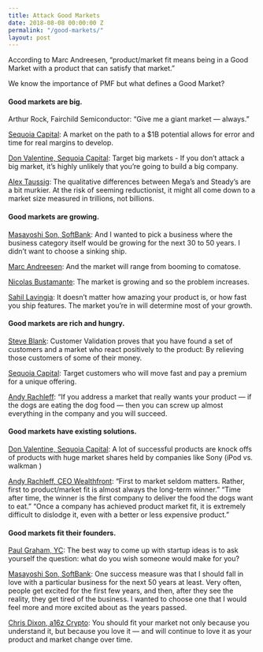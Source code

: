 ```yaml
---
title: Attack Good Markets
date: 2018-08-08 00:00:00 Z
permalink: "/good-markets/"
layout: post
---
```


According to Marc Andreesen, “product/market fit means being in a Good Market with a product that can satisfy that market.” 

We know the importance of PMF but what defines a Good Market?




#### Good markets are big. 

Arthur Rock, Fairchild Semiconductor: “Give me a giant market — always.”

[Sequoia Capital](https://www.sequoiacap.com/article/elements-of-enduring-companies/): A market on the path to a $1B potential allows for error and time for real margins to develop.

[Don Valentine, Sequoia Capital](https://youtu.be/nKN-abRJMEw): Target big markets - If you don’t attack a big market, it’s highly unlikely that you’re going to build a big company.

[Alex Taussig](https://www.firehose.vc/p/firehose-193-mega-marketplaces-?utm_source=substack&utm_medium=email&utm_content=share): The qualitative differences between Mega’s and Steady’s are a bit murkier. At the risk of seeming reductionist, it might all come down to a market size measured in trillions, not billions.


#### Good markets are growing. 

[Masayoshi Son, SoftBank](https://hbr.org/1992/01/japanese-style-entrepreneurship-an-interview-with-softbanks-ceo-masayoshi-son): And I wanted to pick a business where the business category itself would be growing for the next 30 to 50 years. I didn’t want to choose a sinking ship.

[Marc Andreesen](http://web.archive.org/web/20070701074943/http://blog.pmarca.com/2007/06/the-pmarca-gu-2.html): And the market will range from booming to comatose.

[Nicolas Bustamante](https://medium.com/@nico_bst/how-to-identify-a-good-market-to-launch-a-successful-startup-d82214f07551): The market is growing and so the problem increases.

[Sahil Lavingia](https://medium.com/@shl/reflecting-on-my-failure-to-build-a-billion-dollar-company-b0c31d7db0e7): It doesn’t matter how amazing your product is, or how fast you ship features. The market you’re in will determine most of your growth.



#### Good markets are rich and hungry.

[Steve Blank](https://www.amazon.com/Four-Steps-Epiphany-Steve-Blank/dp/0989200507): Customer Validation proves that you have found a set of customers and a market who react positively to the product: By relieving those customers of some of their money. 

[Sequoia Capital](https://www.sequoiacap.com/article/elements-of-enduring-companies/): Target customers who will move fast and pay a premium for a unique offering.

[Andy Rachleff](https://a16z.com/2017/02/18/12-things-about-product-market-fit/): “If you address a market that really wants your product — if the dogs are eating the dog food — then you can screw up almost everything in the company and you will succeed. 



#### Good markets have existing solutions.

[Don Valentine, Sequoia Capital](https://youtu.be/nKN-abRJMEw): A lot of successful products are knock offs of products with huge market shares held by companies like Sony (iPod vs. walkman )

[Andy Rachleff, CEO Wealthfront](https://a16z.com/2017/02/18/12-things-about-product-market-fit/): “First to market seldom matters. Rather, first to product/market fit is almost always the long-term winner.” “Time after time, the winner is the first company to deliver the food the dogs want to eat.” “Once a company has achieved product market fit, it is extremely difficult to dislodge it, even with a better or less expensive product.”


#### Good markets fit their founders.

[Paul Graham, YC](http://www.paulgraham.com/organic.html): The best way to come up with startup ideas is to ask yourself the question: what do you wish someone would make for you?

[Masayoshi Son, SoftBank](https://hbr.org/1992/01/japanese-style-entrepreneurship-an-interview-with-softbanks-ceo-masayoshi-son): One success measure was that I should fall in love with a particular business for the next 50 years at least. Very often, people get excited for the first few years, and then, after they see the reality, they get tired of the business. I wanted to choose one that I would feel more and more excited about as the years passed.

[Chris Dixon, a16z Crypto](http://cdixon.org/2011/06/20/foundermarket-fit/):  You should fit your market not only because you understand it, but because you love it — and will continue to love it as your product and market change over time.

